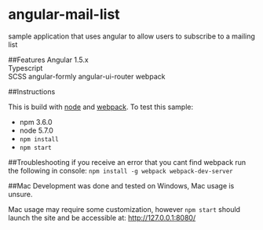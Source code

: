 # angular-mail-list
sample application that uses angular to allow users to subscribe to a mailing list

##Features
Angular 1.5.x  
Typescript  
SCSS
angular-formly
angular-ui-router
webpack

##Instructions

This is build with [node](https://nodejs.org/en/download/) and [webpack](https://webpack.github.io/). To test this sample:
* npm 3.6.0
* node 5.7.0
* `npm install`
* `npm start`

##Troubleshooting
if you receive an error that you cant find webpack run the following in console:
`npm install -g webpack webpack-dev-server`  

##Mac
Development was done and tested on Windows, Mac usage is unsure.

Mac usage may require some customization, however ``npm start`` should launch the site and be accessible at: http://127.0.0.1:8080/
